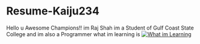 # Resume-Kaiju234
Hello u Awesome Champions!! im Raj Shah im a Student of Gulf Coast State College and im also 
a Programmer 
what im learning is 
[![What im Learning](https://skillicons.dev/icons?i=python,java,c++,c#&perline=3)](https://skillicons.dev)
